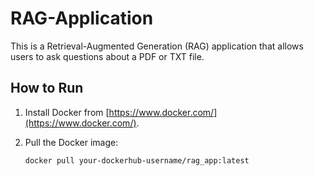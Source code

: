 # RAG-Application
This is a Retrieval-Augmented Generation (RAG) application that allows users to ask questions about a PDF or TXT file.

## How to Run

1. Install Docker from [https://www.docker.com/](https://www.docker.com/).
2. Pull the Docker image:

   ```bash
   docker pull your-dockerhub-username/rag_app:latest
